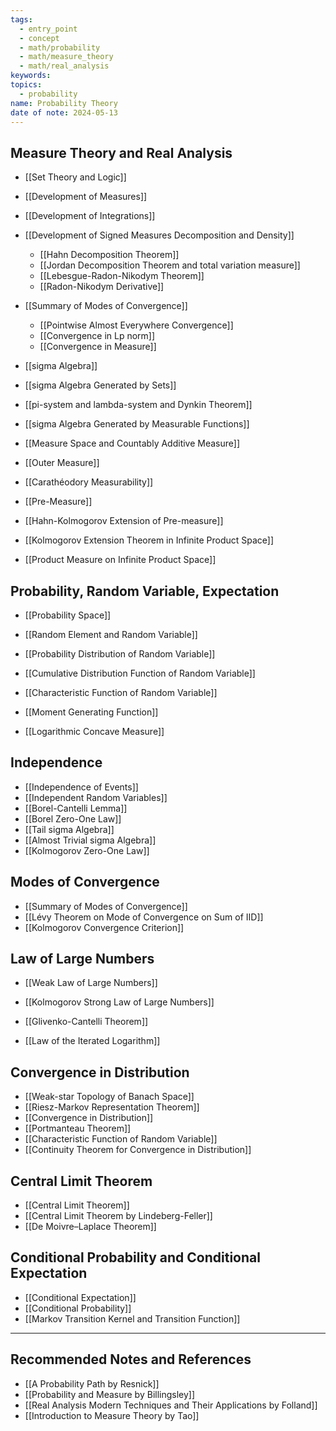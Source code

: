```yaml
---
tags:
  - entry_point
  - concept
  - math/probability
  - math/measure_theory
  - math/real_analysis
keywords: 
topics:
  - probability
name: Probability Theory
date of note: 2024-05-13
---
```


##  Measure Theory and Real Analysis

- [[Set Theory and Logic]]
- [[Development of Measures]]
- [[Development of Integrations]]
- [[Development of Signed Measures Decomposition and Density]]
	- [[Hahn Decomposition Theorem]]
	- [[Jordan Decomposition Theorem and total variation measure]]
	- [[Lebesgue-Radon-Nikodym Theorem]]
	- [[Radon-Nikodym Derivative]]
- [[Summary of Modes of Convergence]]
	- [[Pointwise Almost Everywhere Convergence]]
	- [[Convergence in Lp norm]]
	- [[Convergence in Measure]]

- [[sigma Algebra]]
- [[sigma Algebra Generated by Sets]]
- [[pi-system and lambda-system and Dynkin Theorem]]
- [[sigma Algebra Generated by Measurable Functions]]
- [[Measure Space and Countably Additive Measure]]

- [[Outer Measure]]
- [[Carathéodory Measurability]]
- [[Pre-Measure]]
- [[Hahn-Kolmogorov Extension of Pre-measure]]

- [[Kolmogorov Extension Theorem in Infinite Product Space]]
- [[Product Measure on Infinite Product Space]]



## Probability, Random Variable, Expectation

- [[Probability Space]]
- [[Random Element and Random Variable]]
- [[Probability Distribution of Random Variable]]
- [[Cumulative Distribution Function of Random Variable]]
- [[Characteristic Function of Random Variable]]
- [[Moment Generating Function]]

- [[Logarithmic Concave Measure]]

## Independence

- [[Independence of Events]]
- [[Independent Random Variables]]
- [[Borel-Cantelli Lemma]]
- [[Borel Zero-One Law]]
- [[Tail sigma Algebra]]
- [[Almost Trivial sigma Algebra]]
- [[Kolmogorov Zero-One Law]]


## Modes of Convergence

- [[Summary of Modes of Convergence]]
- [[Lévy Theorem on Mode of Convergence on Sum of IID]]
- [[Kolmogorov Convergence Criterion]]


## Law of Large Numbers

- [[Weak Law of Large Numbers]]
- [[Kolmogorov Strong Law of Large Numbers]]
- [[Glivenko-Cantelli Theorem]]

- [[Law of the Iterated Logarithm]]

## Convergence in Distribution

- [[Weak-star Topology of Banach Space]]
- [[Riesz-Markov Representation Theorem]]
- [[Convergence in Distribution]]
- [[Portmanteau Theorem]]
- [[Characteristic Function of Random Variable]]
- [[Continuity Theorem for Convergence in Distribution]]


## Central Limit Theorem

- [[Central Limit Theorem]]
- [[Central Limit Theorem by Lindeberg-Feller]]
- [[De Moivre–Laplace Theorem]]

## Conditional Probability and Conditional Expectation

- [[Conditional Expectation]]
- [[Conditional Probability]]
- [[Markov Transition Kernel and Transition Function]]



-----------
##  Recommended Notes and References



- [[A Probability Path by Resnick]]
- [[Probability and Measure by Billingsley]]
- [[Real Analysis Modern Techniques and Their Applications by Folland]]
- [[Introduction to Measure Theory by Tao]]